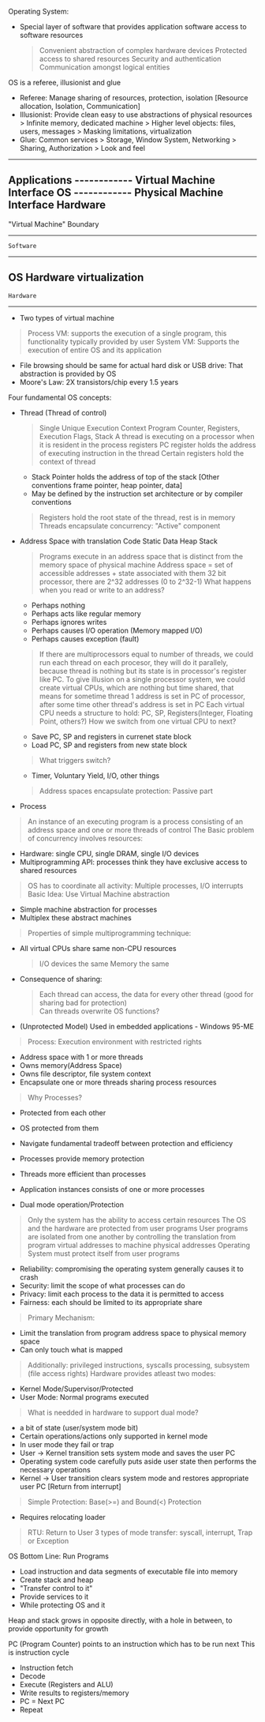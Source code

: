 Operating System:
- Special layer of software that provides application software
  access to software resources
  > Convenient abstraction of complex hardware devices
  > Protected access to shared resources
  > Security and authentication
  > Communication amongst logical entities

OS is a referee, illusionist and glue
- Referee: Manage sharing of resources, protection, isolation [Resource allocation, Isolation, Communication] 
- Illusionist: Provide clean easy to use abstractions of physical resources
               > Infinite memory, dedicated machine
               > Higher level objects: files, users, messages
               > Masking limitations, virtualization
- Glue: Common services
        > Storage, Window System, Networking
        > Sharing, Authorization
        > Look and feel

------------
Applications
------------ Virtual Machine Interface
     OS
------------ Physical Machine Interface
  Hardware
------------

"Virtual Machine" Boundary

--------------------------
	Software
--------------------------
OS Hardware virtualization
--------------------------
	Hardware
--------------------------

- Two types of virtual machine
 > Process VM: supports the execution of a single program, this functionality typically provided by user
 > System VM: Supports the execution of entire OS and its application

- File browsing should be same for actual hard disk or USB drive: That abstraction is provided by OS
- Moore's Law: 2X transistors/chip every 1.5 years

Four fundamental OS concepts:
- Thread (Thread of control)
  > Single Unique Execution Context
  > Program Counter, Registers, Execution Flags, Stack
  > A thread is executing on a processor when it is resident in the process registers
  > PC register holds the address of executing instruction in the thread
  > Certain registers hold the context of thread
    - Stack Pointer holds the address of top of the stack
      [Other conventions frame pointer, heap pointer, data]
    - May be defined by the instruction set architecture or by compiler conventions
  > Registers hold the root state of the thread, rest is in memory
  > Threads encapsulate concurrency: "Active" component

- Address Space with translation
   Code
   Static Data
   Heap
   Stack

  > Programs execute in an address space that is distinct from the memory space
    of physical machine
  > Address space = set of accessible addresses + state associated with them
  > 32 bit processor, there are 2^32 addresses (0 to 2^32-1)
  > What happens when you read or write to an address?
    - Perhaps nothing
    - Perhaps acts like regular memory
    - Perhaps ignores writes
    - Perhaps causes I/O operation (Memory mapped I/O)
    - Perhaps causes exception (fault)
  > If there are multiprocessors equal to number of threads, we could run each thread
    on each procesor, they will do it parallely, because thread is nothing but its state
    is in processor's register like PC.
  > To give illusion on a single processor system, we could create virtual CPUs, which are
    nothing but time shared, that means for sometime thread 1 address is set in  PC of processor, after
    some time other thread's address is set in PC
  > Each virtual CPU needs a structure to hold:
    PC, SP, Registers(Integer, Floating Point, others?)
  > How we switch from one virtual CPU to next?
    - Save PC, SP and registers in currenet state block
    - Load PC, SP and registers from new state block
  > What triggers switch?
    - Timer, Voluntary Yield, I/O, other things 
  > Address spaces encapsulate protection: Passive part  

- Process
 > An instance of an executing program is a process consisting of an address space
   and one or more threads of control
 > The Basic problem of concurrency involves resources:
   - Hardware: single CPU, single DRAM, single I/O devices
   - Multiprogramming API: processes think they have exclusive access to shared resources
 > OS has to coordinate all activity:
   Multiple processes, I/O interrupts
 > Basic Idea: Use Virtual Machine abstraction
   - Simple machine abstraction for processes
   - Multiplex these abstract machines
 > Properties of simple multiprogramming technique:
   - All virtual CPUs share same non-CPU resources
     > I/O devices the same
     > Memory the same
   - Consequence of sharing:
     > Each thread can access, the data for every other thread (good for sharing bad for protection)  
     > Can threads overwrite OS functions?
   - (Unprotected Model) Used in embedded applications - Windows 95-ME
 > Process: Execution environment with restricted rights
   - Address space with 1 or more threads
   - Owns memory(Address Space)
   - Owns file descriptor, file system context
   - Encapsulate one or more threads sharing process resources
 > Why Processes?
   - Protected from each other
   - OS protected from them
   - Navigate fundamental tradeoff between protection and efficiency
   - Processes provide memory protection
   - Threads more efficient than processes
   - Application instances consists of one or more processes

- Dual mode operation/Protection
 > Only the system has the ability to access certain resources
 > The OS and the hardware are protected from user programs
 > User programs are isolated from one another by controlling the
   translation from program virtual addresses to machine physical addresses
 > Operating System must protect itself from user programs
   - Reliability: compromising the operating system generally causes it to crash
   - Security: limit the scope of what processes can do
   - Privacy: limit each process to the data it is permitted to access
   - Fairness: each should be limited to its appropriate share
 > Primary Mechanism:
   - Limit the translation from program address space to physical memory space
   - Can only touch what is mapped
 > Additionally: privileged instructions, syscalls processing, subsystem (file access rights)
 > Hardware provides atleast two modes:
   - Kernel Mode/Supervisor/Protected
   - User Mode: Normal programs executed
 > What is needded in hardware to support dual mode?
   - a bit of state (user/system mode bit)
   - Certain operations/actions only supported in kernel mode
   - In user mode they fail or trap
   - User -> Kernel transition sets system mode and saves the user PC
   - Operating system code carefully puts aside user state then performs
     the necessary operations
   - Kernel -> User transition clears system mode and restores appropriate
     user PC [Return from interrupt]
 > Simple Protection: Base(>=) and Bound(<) Protection
   - Requires relocating loader
 > RTU: Return to User
 > 3 types of mode transfer: syscall, interrupt, Trap or Exception
 
OS Bottom Line: Run Programs
- Load instruction and data segments of executable file into memory
- Create stack and heap
- "Transfer control to it"
- Provide services to it
- While protecting OS and it

Heap and stack grows in opposite directly, with a hole in between,
to provide opportunity for growth


PC (Program Counter) points to an instruction which has to be run next
This is instruction cycle
- Instruction fetch
- Decode
- Execute (Registers and ALU)
- Write results to registers/memory
- PC = Next PC
- Repeat


